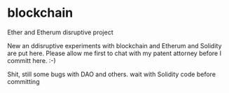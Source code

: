 # blockchain
Ether and Etherum disruptive project

New an ddisruptive experiments with blockchain and Etherum and Solidity are put here.
Please allow me first to chat with my patent attorney before I committ here.
:-)

Shit, still some bugs with DAO and others.
wait with Solidity code before committing
